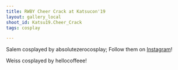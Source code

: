 ```yaml
---
title: RWBY Cheer Crack at Katsucon'19
layout: gallery_local
shoot_id: Katsu19.Cheer_Crack
tags: cosplay

---
```


Salem cosplayed by absolutezerocosplay; Follow them on [Instagram](https://www.instagram.com/absolutezerocosplay)!

Weiss cosplayed by hellocoffeee!

